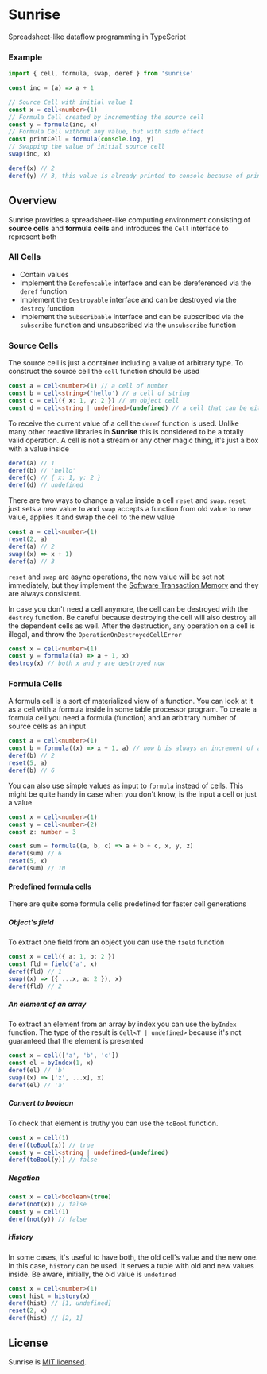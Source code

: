 # Sunrise

Spreadsheet-like dataflow programming in TypeScript

### Example

```typescript
import { cell, formula, swap, deref } from 'sunrise'

const inc = (a) => a + 1

// Source Cell with initial value 1
const x = cell<number>(1)
// Formula Cell created by incrementing the source cell
const y = formula(inc, x)
// Formula Cell without any value, but with side effect
const printCell = formula(console.log, y)
// Swapping the value of initial source cell
swap(inc, x)

deref(x) // 2
deref(y) // 3, this value is already printed to console because of printCell
```

## Overview

Sunrise provides a spreadsheet-like computing environment consisting
of **source cells** and **formula cells** and introduces the `Cell`
interface to represent both

### All Cells

-   Contain values
-   Implement the `Derefencable` interface and can be dereferenced via the `deref` function
-   Implement the `Destroyable` interface and can be destroyed via the `destroy` function
-   Implement the `Subscribable` interface and can be subscribed via the `subscribe` function
    and unsubscribed via the `unsubscribe` function

### Source Cells

The source cell is just a container including a value of arbitrary type. To construct
the source cell the `cell` function should be used

```typescript
const a = cell<number>(1) // a cell of number
const b = cell<string>('hello') // a cell of string
const c = cell({ x: 1, y: 2 }) // an object cell
const d = cell<string | undefined>(undefined) // a cell that can be either string or undefined
```

To receive the current value of a cell the `deref` function is used. Unlike many other
reactive libraries in **Sunrise** this is considered to be a totally valid operation.
A cell is not a stream or any other magic thing, it's just a box with a value inside

```typescript
deref(a) // 1
deref(b) // 'hello'
deref(c) // { x: 1, y: 2 }
deref(d) // undefined
```

There are two ways to change a value inside a cell `reset` and `swap`. `reset` just
sets a new value to and `swap` accepts a function from old value to new value, applies
it and swap the cell to the new value

```typescript
const a = cell<number>(1)
reset(2, a)
deref(a) // 2
swap((x) => x + 1)
deref(a) // 3
```

`reset` and `swap` are async operations, the new value will be set not immediately, but
they implement the [Software Transaction Memory](https://en.wikipedia.org/wiki/Software_transactional_memory)
and they are always consistent.

In case you don't need a cell anymore, the cell can be destroyed with the `destroy` function.
Be careful because destroying the cell will also destroy all the dependent cells as well.
After the destruction, any operation on a cell is illegal, and throw the `OperationOnDestroyedCellError`

```typescript
const x = cell<number>(1)
const y = formula((a) => a + 1, x)
destroy(x) // both x and y are destroyed now
```

### Formula Cells

A formula cell is a sort of materialized view of a function. You can look at it as a cell with a formula inside in some table processor program. To create a formula cell
you need a formula (function) and an arbitrary number of source cells as an input

```typescript
const a = cell<number>(1)
const b = formula((x) => x + 1, a) // now b is always an increment of a
deref(b) // 2
reset(5, a)
deref(b) // 6
```

You can also use simple values as input to `formula` instead of cells. This might be
quite handy in case when you don't know, is the input a cell or just a value

```typescript
const x = cell<number>(1)
const y = cell<number>(2)
const z: number = 3

const sum = formula((a, b, c) => a + b + c, x, y, z)
deref(sum) // 6
reset(5, x)
deref(sum) // 10
```

#### Predefined formula cells

There are quite some formula cells predefined for faster cell generations

##### Object's field

To extract one field from an object you can use the `field` function

```typescript
const x = cell({ a: 1, b: 2 })
const fld = field('a', x)
deref(fld) // 1
swap((x) => ({ ...x, a: 2 }), x)
deref(fld) // 2
```

##### An element of an array

To extract an element from an array by index you can use the `byIndex` function.
The type of the result is `Cell<T | undefined>` because it's not guaranteed
that the element is presented

```typescript
const x = cell(['a', 'b', 'c'])
const el = byIndex(1, x)
deref(el) // 'b'
swap((x) => ['z', ...x], x)
deref(el) // 'a'
```

##### Convert to boolean

To check that element is truthy you can use the `toBool` function.

```typescript
const x = cell(1)
deref(toBool(x)) // true
const y = cell<string | undefined>(undefined)
deref(toBool(y)) // false
```

##### Negation

```typescript
const x = cell<boolean>(true)
deref(not(x)) // false
const y = cell(1)
deref(not(y)) // false
```

##### History

In some cases, it's useful to have both, the old cell's value and the new one.
In this case, `history` can be used. It serves a tuple with old and new
values inside. Be aware, initially, the old value is `undefined`

```typescript
const x = cell<number>(1)
const hist = history(x)
deref(hist) // [1, undefined]
reset(2, x)
deref(hist) // [2, 1]
```

## License

Sunrise is [MIT licensed](./LICENSE).
